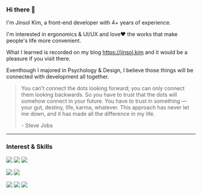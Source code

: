 ### Hi there 👋

I'm Jinsol Kim, a front-end developer with 4+ years of experience.

I'm interested in ergonomics & UI/UX and love❤️ the works that make people's life more convenient.

What I learned is recorded on my blog https://jinsol.kim and it would be a pleasure if you visit there.

Eventhough I majored in Psychology & Design, I believe those things will be connected with development all together.

> You can’t connect the dots looking forward; you can only connect them looking backwards. So you have to trust that the dots will somehow connect in your future. You have to trust in something — your gut, destiny, life, karma, whatever. This approach has never let me down, and it has made all the difference in my life.
>
>\- Steve Jobs
>
---
### Interest & Skills
[<img src="https://img.shields.io/badge/TypeScript-language-007ACC?logo=typescript" />](https://www.typescriptlang.org)
[<img src="https://img.shields.io/badge/Javascript-language-F7DF1E?logo=javascript" />](https://developer.mozilla.org/ko/docs/Web/JavaScript)
[<img src="https://img.shields.io/badge/Swift-language-F05138?logo=swift" />](https://www.swift.org/)

[<img src="https://img.shields.io/badge/React-language-61DAFB?logo=react" />](https://reactjs.org)
[<img src="https://img.shields.io/badge/%F0%9F%92%85%20styled--components%26emotion-style-DB7093" />](https://styled-components.com/)

[<img src="https://img.shields.io/badge/Jira-language-0052CC?logo=jira" />](https://www.atlassian.com/ko/software/jira)
[<img src="https://img.shields.io/badge/Confluence-language-172B4D?logo=confluence" />](https://www.atlassian.com/ko/software/confluence)
[<img src="https://img.shields.io/badge/Notion-language-000000?logo=notion" />](https://www.notion.so)

